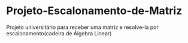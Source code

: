 # Projeto-Escalonamento-de-Matriz
Projeto universitário para receber uma matriz e resolve-la por escalonamento(cadeira de Álgebra Linear)

